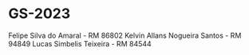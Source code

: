 # GS-2023
Felipe Silva do Amaral - RM 86802
Kelvin Allans Nogueira Santos - RM 94849
Lucas Simbelis Teixeira - RM 84544
